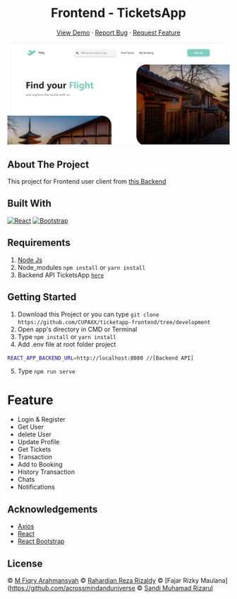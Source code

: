 <h1 align='center'>Frontend - TicketsApp</h1>
  <p align="center">
    <a href="https://b22-coffeeshop.netlify.app/">View Demo</a>
    ·
    <a href="https://github.com/CUPAXX/ticketapp-frontend/issues">Report Bug</a>
    ·
    <a href="https://github.com/CUPAXX/ticketapp-frontend/pulls">Request Feature</a>
  </p>

![Image Banner](screenshot/home.jpg)

## About The Project

This project for Frontend user client from <a href="https://github.com/apaajaa22/backend-ticketapp">this Backend</a>

## Built With

[![React](https://img.shields.io/badge/React-v17.0.2-green)](https://github.com/facebook/react)
[![Bootstrap](https://img.shields.io/badge/Bootstrap-v5.1.0-blue)](https://react-bootstrap.github.io)

## Requirements

1. <a href="https://nodejs.org/en/download/">Node Js</a>
2. Node_modules `npm install` or `yarn install`
3. Backend API TicketsApp [`here`](https://github.com/apaajaa22/backend-ticketapp)

## Getting Started

1. Download this Project or you can type `git clone https://github.com/CUPAXX/ticketapp-frontend/tree/development`
2. Open app's directory in CMD or Terminal
3. Type `npm install` or `yarn install`
4. Add .env file at root folder project

```sh
REACT_APP_BACKEND_URL=http://localhost:8080 //[Backend API]
```

5. Type `npm run serve`

# Feature
<ul>
<li>Login & Register</li>
<li>Get User</li>
<li>delete User</li>
<li>Update Profile</li>
<li>Get Tickets</li>
<li>Transaction</li>
<li>Add to Booking</li>
<li>History Transaction</li>
<li>Chats</li>
<li>Notifications</li>
</ul>

## Acknowledgements

- [Axios](https://www.npmjs.com/package/axios)
- [React](https://reactjs.org/)
- [React Bootstrap](https://react-bootstrap.github.io)

## License

© [M Fiqry Arahmansyah](https://github.com/CUPAXX) © [Rahardian Reza Rizaldy](https://github.com/apaajaa22) © [Fajar Rizky Maulana](https://github.com/acrossmindanduniverse © [Sandi Muhamad Rizarul](https://github.com/PurpleReborn)
